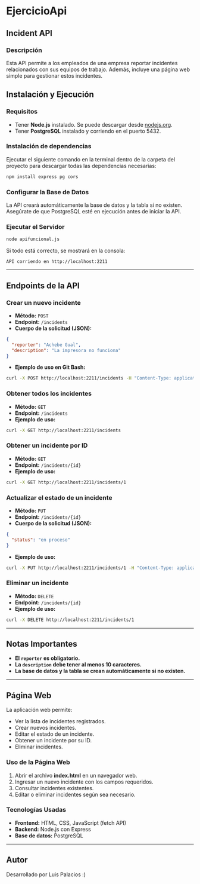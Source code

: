 # EjercicioApi

## Incident API

### Descripción
Esta API permite a los empleados de una empresa reportar incidentes relacionados con sus equipos de trabajo. Además, incluye una página web simple para gestionar estos incidentes.

## Instalación y Ejecución

### Requisitos
- Tener **Node.js** instalado. Se puede descargar desde [nodejs.org](https://nodejs.org/).
- Tener **PostgreSQL** instalado y corriendo en el puerto 5432.

### Instalación de dependencias
Ejecutar el siguiente comando en la terminal dentro de la carpeta del proyecto para descargar todas las dependencias necesarias:
```sh
npm install express pg cors
```

### Configurar la Base de Datos
La API creará automáticamente la base de datos y la tabla si no existen.
Asegúrate de que PostgreSQL esté en ejecución antes de iniciar la API.

### Ejecutar el Servidor
```sh
node apifuncional.js
```
Si todo está correcto, se mostrará en la consola:
```
API corriendo en http://localhost:2211
```

---

## Endpoints de la API

### Crear un nuevo incidente
- **Método:** `POST`
- **Endpoint:** `/incidents`
- **Cuerpo de la solicitud (JSON):**
```json
{
  "reporter": "Achebe Gual",
  "description": "La impresora no funciona"
}
```
- **Ejemplo de uso en Git Bash:**
```sh
curl -X POST http://localhost:2211/incidents -H "Content-Type: application/json" -d '{"reporter":"Achebe","description":"La impresora no funciona correctamente"}'
```

### Obtener todos los incidentes
- **Método:** `GET`
- **Endpoint:** `/incidents`
- **Ejemplo de uso:**
```sh
curl -X GET http://localhost:2211/incidents
```

### Obtener un incidente por ID
- **Método:** `GET`
- **Endpoint:** `/incidents/{id}`
- **Ejemplo de uso:**
```sh
curl -X GET http://localhost:2211/incidents/1
```

### Actualizar el estado de un incidente
- **Método:** `PUT`
- **Endpoint:** `/incidents/{id}`
- **Cuerpo de la solicitud (JSON):**
```json
{
  "status": "en proceso"
}
```
- **Ejemplo de uso:**
```sh
curl -X PUT http://localhost:2211/incidents/1 -H "Content-Type: application/json" -d '{"status":"en proceso"}'
```

### Eliminar un incidente
- **Método:** `DELETE`
- **Endpoint:** `/incidents/{id}`
- **Ejemplo de uso:**
```sh
curl -X DELETE http://localhost:2211/incidents/1
```

---

## Notas Importantes
- **El `reporter` es obligatorio.**
- **La `description` debe tener al menos 10 caracteres.**
- **La base de datos y la tabla se crean automáticamente si no existen.**

---

## Página Web

La aplicación web permite:
- Ver la lista de incidentes registrados.
- Crear nuevos incidentes.
- Editar el estado de un incidente.
- Obtener un incidente por su ID.
- Eliminar incidentes.

### Uso de la Página Web
1. Abrir el archivo **index.html** en un navegador web.
2. Ingresar un nuevo incidente con los campos requeridos.
3. Consultar incidentes existentes.
4. Editar o eliminar incidentes según sea necesario.

### Tecnologías Usadas
- **Frontend:** HTML, CSS, JavaScript (fetch API)
- **Backend:** Node.js con Express
- **Base de datos:** PostgreSQL

---

## Autor
Desarrollado por Luis Palacios :) 

